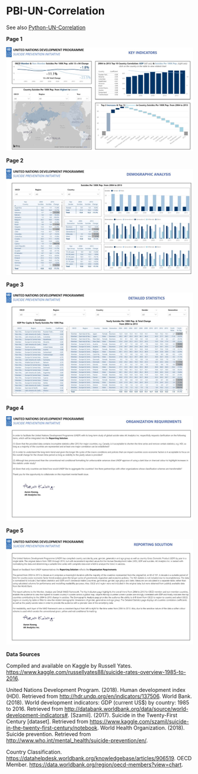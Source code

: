 # PBI-UN-Correlation

See also [Python-UN-Correlation](https://github.com/aaronmkwong/Python-UN-Correlation)

**Page 1**

![alt text](https://github.com/aaronmkwong/PBI-UN-Correlation/blob/main/Images/PBI_UN_Correlation.JPG)

**Page 2**

![alt text](https://github.com/aaronmkwong/PBI-UN-Correlation/blob/main/Images/PBI_UN_Correlation_1.JPG)

**Page 3**

![alt text](https://github.com/aaronmkwong/PBI-UN-Correlation/blob/main/Images/PBI_UN_Correlation_2.JPG)

**Page 4**

![alt text](https://github.com/aaronmkwong/PBI-UN-Correlation/blob/main/Images/PBI_UN_Correlation_3.JPG)

**Page 5**

![alt text](https://github.com/aaronmkwong/PBI-UN-Correlation/blob/main/Images/PBI_UN_Correlation_4.JPG)

**Data Sources**

Compiled and available on Kaggle by Russell Yates. https://www.kaggle.com/russellyates88/suicide-rates-overview-1985-to-2016.

United Nations Development Program. (2018). Human development index (HDI). Retrieved from http://hdr.undp.org/en/indicators/137506.
World Bank. (2018). World development indicators: GDP (current US$) by country: 1985 to 2016. Retrieved from http://databank.worldbank.org/data/source/world-development-indicators#. [Szamil]. (2017). Suicide in the Twenty-First Century [dataset]. Retrieved from https://www.kaggle.com/szamil/suicide-in-the-twenty-first-century/notebook.
World Health Organization. (2018). Suicide prevention. Retrieved from http://www.who.int/mental_health/suicide-prevention/en/.

Country Classification. https://datahelpdesk.worldbank.org/knowledgebase/articles/906519.
OECD Member. https://data.worldbank.org/region/oecd-members?view=chart.
